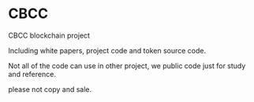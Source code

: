 # CBCC
CBCC blockchain project

Including white papers, project code and token source code.

Not all of the code can use in other project, we public code just for study and reference.

please not copy and sale.
